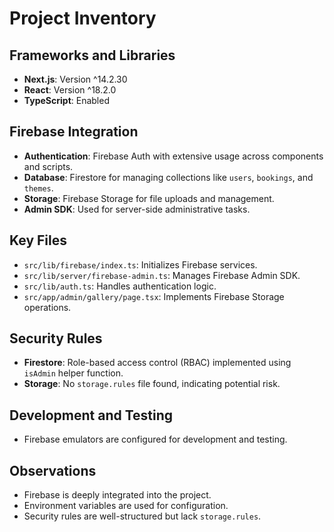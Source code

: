 # Project Inventory

## Frameworks and Libraries
- **Next.js**: Version ^14.2.30
- **React**: Version ^18.2.0
- **TypeScript**: Enabled

## Firebase Integration
- **Authentication**: Firebase Auth with extensive usage across components and scripts.
- **Database**: Firestore for managing collections like `users`, `bookings`, and `themes`.
- **Storage**: Firebase Storage for file uploads and management.
- **Admin SDK**: Used for server-side administrative tasks.

## Key Files
- `src/lib/firebase/index.ts`: Initializes Firebase services.
- `src/lib/server/firebase-admin.ts`: Manages Firebase Admin SDK.
- `src/lib/auth.ts`: Handles authentication logic.
- `src/app/admin/gallery/page.tsx`: Implements Firebase Storage operations.

## Security Rules
- **Firestore**: Role-based access control (RBAC) implemented using `isAdmin` helper function.
- **Storage**: No `storage.rules` file found, indicating potential risk.

## Development and Testing
- Firebase emulators are configured for development and testing.

## Observations
- Firebase is deeply integrated into the project.
- Environment variables are used for configuration.
- Security rules are well-structured but lack `storage.rules`.
